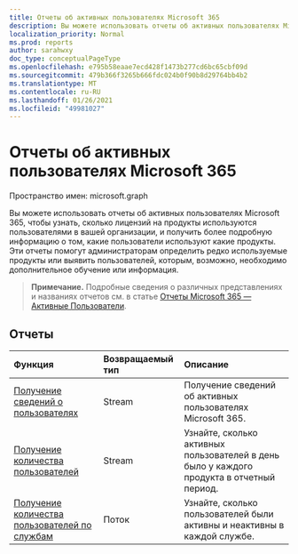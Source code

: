 ```yaml
---
title: Отчеты об активных пользователях Microsoft 365
description: Вы можете использовать отчеты об активных пользователях Microsoft 365, чтобы узнать, сколько лицензий на продукты используются пользователями в вашей организации, и получить более подробную информацию о том, какие пользователи используют какие продукты. Эти отчеты помогут администраторам определить редко используемые продукты или выявить пользователей, которым, возможно, необходимо дополнительное обучение или информация.
localization_priority: Normal
ms.prod: reports
author: sarahwxy
doc_type: conceptualPageType
ms.openlocfilehash: e795b58eaae7ecd428f1473b277cd6bc65cbf09d
ms.sourcegitcommit: 479b366f3265b666fdc024b0f90b8d29764bb4b2
ms.translationtype: MT
ms.contentlocale: ru-RU
ms.lasthandoff: 01/26/2021
ms.locfileid: "49981027"
---
```

# <a name="microsoft-365-active-users-reports"></a>Отчеты об активных пользователях Microsoft 365

Пространство имен: microsoft.graph

Вы можете использовать отчеты об активных пользователях Microsoft 365, чтобы узнать, сколько лицензий на продукты используются пользователями в вашей организации, и получить более подробную информацию о том, какие пользователи используют какие продукты. Эти отчеты помогут администраторам определить редко используемые продукты или выявить пользователей, которым, возможно, необходимо дополнительное обучение или информация.

> **Примечание.** Подробные сведения о различных представлениях и названиях отчетов см. в статье [Отчеты Microsoft 365 — Активные Пользователи](https://support.office.com/client/Active-Users-fc1cf1d0-cd84-43fd-adb7-a4c4dfa8112d).

## <a name="reports"></a>Отчеты
| Функция                                 | Возвращаемый тип | Описание                              |
| :--------------------------------------- | :---------- | :--------------------------------------- |
| [Получение сведений о пользователях](../api/reportroot-getoffice365activeuserdetail.md) | Stream      | Получение сведений об активных пользователях Microsoft 365. |
| [Получение количества пользователей](../api/reportroot-getoffice365activeusercounts.md) | Stream      | Узнайте, сколько активных пользователей в день было у каждого продукта в отчетный период. |
| [Получение количества пользователей по службам](../api/reportroot-getoffice365servicesusercounts.md) | Поток      | Узнайте, сколько пользователей были активны и неактивны в каждой службе. |

